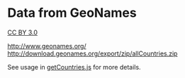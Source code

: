 # Data from GeoNames

[CC BY 3.0](https://creativecommons.org/licenses/by/3.0/)

http://www.geonames.org/
http://download.geonames.org/export/zip/allCountries.zip

See usage in [getCountries.js](getCountries.js) for more details.
